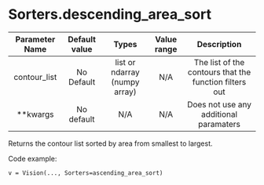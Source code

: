 # Sorters.descending_area_sort

| Parameter Name | Default value | Types | Value range | Description | 
| :---: | :---: | :---: | :---: | :---: |
| contour_list | No Default | list or ndarray (numpy array)| N/A | The list of the contours that the function filters out |
| **kwargs | No default | N/A | N/A | Does not use any additional paramaters |

Returns the contour list sorted by area from smallest to largest.

Code example:
```
v = Vision(..., Sorters=ascending_area_sort)
```

